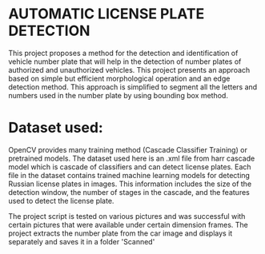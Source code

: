 # AUTOMATIC LICENSE PLATE DETECTION

This project proposes a method for the detection and identification of vehicle number plate that will help in the detection of number plates of authorized and unauthorized vehicles. This project presents an approach based on simple but efficient morphological operation and an edge detection method. This approach is simplified to segment all the letters and numbers used in the number plate by using bounding box method. 

# Dataset used:
OpenCV provides many training method (Cascade Classifier Training) or pretrained models. The dataset used here is an .xml file from harr cascade model which is cascade of classifiers and can detect license plates. Each file in the dataset contains trained machine learning models for detecting Russian license plates in images. This information includes the size of the detection window, the number of stages in the cascade, and the features used to detect the license plate.

The project script is tested on various pictures and was successful with certain pictures that were available under certain dimension frames. The project extracts the number plate from the car image and displays it separately and saves it in a folder 'Scanned'

